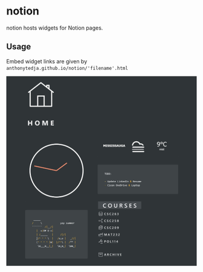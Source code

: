 # notion

notion hosts widgets for Notion pages.

## Usage

Embed widget links are given by `anthonytedja.github.io/notion/'filename'.html`

[![Picture](usage.jpg)](https://www.notion.so/Embeds-6b7133323590447b9d8e963c136ebce5)
